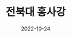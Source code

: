 ---
# Leave the homepage title empty to use the site title
title: "전북대 홍사강"
date: 2022-10-24
type: landing

design:
  # Default section spacing
  spacing: "6rem"

sections:
  - block: custom-biography
    id: summary
    content:
      # Choose a user profile to display (a folder name within `content/authors/`)
      username: admin
      text: ""
    design:
      css_class: cloud
      background:
        image:
          # Add your image background to `assets/media/`.
          filename: profile.jpg
          filters:
            brightness: 1.0
          size: cover
          position: center
          parallax: false
  - block: slider
    content:
      slides:
      - title: 프로젝트
        content: 수업, 대회 등 다양한 상황에서 진행한 프로젝트들입니다.
        align: center
        background:
          image:
            filename: projects.jpg
            filters:
              brightness: 0.4
          position: center
          color: '#000'

      - title: 학력 및 경력
        content: 학부 이수 현황 및 기타 경력을 소개합니다.
        align: center
        background:
          image:
            filename: experiences.jpg
            filters:
              brightness: 0.4
          position: center
          color: '#000'

      - title: 캠프 및 교육
        content: 그동안 참여한 다양한 활동들입니다.
        align: center
        background:
          image:
            filename: explore.jpg
            filters:
              brightness: 0.4
          position: center
          color: '#000'

      - title: 대회
        content: 소정의 성과들을 기록해두었습니다.
        align: center
        background:
          image:
            filename: contests.jpg
            filters:
              brightness: 0.4
          position: center
          color: '#000'

      - title: 여가
        content: 제가 즐거움을 위해 하는 것들입니다.
        align: center
        background:
          image:
            filename: others.jpg
            filters:
              brightness: 0.4
          position: center
          color: '#000'

    design:
      # Slide height is automatic unless you force a specific height (e.g. '400px')
      slide_height: '350px'
      slide_width: '100px'
      is_fullscreen: false
      # Automatically transition through slides?
      loop: true
      # Duration of transition between slides (in ms)
      interval: 3000
      
  - block: collection
    id: project
    content:
      title: 프로젝트
      filters:
        folders:
          - project
    design:
      view: card
      columns: 2
  # - block: resume-awards
  #   id: award
  #   content:
  #     title: 대회
  #     username: admin
  - block: collection
    id: etc
    content:
      title: 기타 활동
      filters:
        folders:
          - etc
    design:
      columns: 1
      view: card
  # - block: resume-skills
  #   id: skils
  #   content:
  #     title: 프로그래밍 언어
  #     username: admin
  #   design:
  #     show_skill_percentage: false
  #     columns: '1'
  # - block: resume-languages
  #   content:
  #     title: 언어
  #     username: admin
---